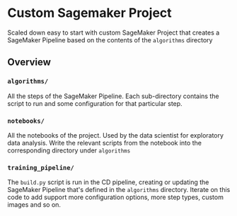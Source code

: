# Custom Sagemaker Project

Scaled down easy to start with custom SageMaker Project that creates a SageMaker Pipeline based on the contents of the `algorithms` directory

## Overview

### `algorithms/`

All the steps of the SageMaker Pipeline. Each sub-directory contains the script to run and some configuration for that particular step.

### `notebooks/`

All the notebooks of the project. Used by the data scientist for exploratory data analysis. Write the relevant scripts from the notebook into the corresponding directory under `algorithms`

### `training_pipeline/`

The `build.py` script is run in the CD pipeline, creating or updating the SageMaker Pipeline that's defined in the `algorithms` directory. Iterate on this code to add support more configuration options, more step types, custom images and so on.
